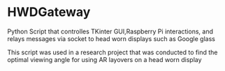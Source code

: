 # HWDGateway

Python Script that controlles TKinter GUI,Raspberry Pi interactions, and relays messages via socket to head worn displays such as Google glass


This script was used in a research project that was conducted to find the optimal viewing angle for using AR layovers on a head worn display
